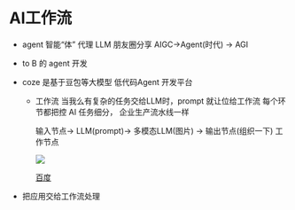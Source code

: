 # AI工作流
  - agent 智能“体”   代理  LLM 
    朋友圈分享
    AIGC->Agent(时代) -> AGI 

  - to B 的 agent 开发

  - coze 是基于豆包等大模型 低代码Agent 开发平台
    - 工作流
      当我么有复杂的任务交给LLM时，prompt 就让位给工作流
      每个环节都把控
      AI 任务细分， 企业生产流水线一样

      输入节点-> LLM(prompt)-> 多模态LLM(图片) ->  输出节点(组织一下)
      工作节点

      ![](https://p9-xtjj-sign.byteimg.com/tos-cn-i-73owjymdk6/8a921790bbbc4365813f39914eaeb848~tplv-73owjymdk6-jj-mark-v1:0:0:0:0:5o6Y6YeR5oqA5pyv56S-5Yy6IEAg6Ziz54Gr6ZSF:q75.awebp?rk3s=f64ab15b&x-expires=1733229010&x-signature=Fnp6WSeVmR9BQwKgvfcWjOtuSn4%3D)

      [百度](https://www.baidu.com)

- 把应用交给工作流处理